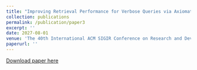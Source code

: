 ```yaml
---
title: "Improving Retrieval Performance for Verbose Queries via Axiomatic Analysis of Term Discrimination Heuristic"
collection: publications
permalink: /publication/paper3
excerpt: ''
date: 2027-08-01
venue: 'The 40th International ACM SIGIR Conference on Research and Development in Information Retrieval'
paperurl: ''
---
```



[Download paper here](https://dl.acm.org/doi/pdf/10.1145/3077136.3080761)
